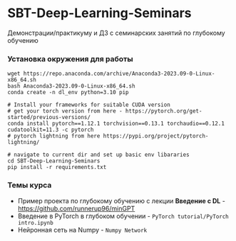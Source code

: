 # SBT-Deep-Learning-Seminars
Демонстрации/практикуму и ДЗ с семинарских занятий по глубокому обучению

### Установка окружения для работы
```
wget https://repo.anaconda.com/archive/Anaconda3-2023.09-0-Linux-x86_64.sh
bash Anaconda3-2023.09-0-Linux-x86_64.sh
conda create -n dl_env python=3.10 pip

# Install your frameworks for suitable CUDA version
# get your torch version from here - https://pytorch.org/get-started/previous-versions/
conda install pytorch==1.12.1 torchvision==0.13.1 torchaudio==0.12.1 cudatoolkit=11.3 -c pytorch
# pytorch lightning from here https://pypi.org/project/pytorch-lightning/

# navigate to current dir and set up basic env libararies
cd SBT-Deep-Learning-Seminars
pip install -r requirements.txt
```

### Темы курса
* Пример проекта по глубокому обучению с лекции **Введение с DL** - https://github.com/runnerup96/minGPT
* Введение в PyTorch в глубоком обучении - `PyTorch tutorial/PyTorch intro.ipynb`
* Нейронная сеть на Numpy - `Numpy Network`